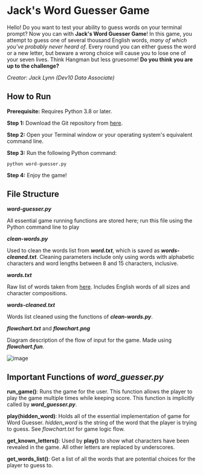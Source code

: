 # Jack's Word Guesser Game
Hello! Do you want to test your ability to guess words on your terminal prompt? Now you can with **Jack's Word Guesser Game**! In this game, you attempt to guess one of several thousand English words, *many of which you've probably never heard of*. Every round you can either guess the word or a new letter, but beware a wrong choice will cause you to lose one of your seven lives. Think Hangman but less gruesome! **Do you think you are up to the challenge?**

*Creator: Jack Lynn (Dev10 Data Associate)*

## How to Run

**Prerequisite:** Requires Python 3.8 or later.

**Step 1:** Download the Git repository from [here](https://github.com/jackrlynn3/word-guessing-game).

**Step 2:** Open your Terminal window or your operating system's equivalent command line.

**Step 3:** Run the following Python command:

    python word-guesser.py

**Step 4:** Enjoy the game!


## File Structure
***word-guesser.py***

All essential game running functions are stored here; run this file using the Python command line to play

***clean-words.py***

Used to clean the words list from ***word.txt***, which is saved as ***words-cleaned.txt***. Cleaning parameters include only using words with alphabetic characters and word lengths between 8 and 15 characters, inclusive.

***words.txt***

Raw list of words taken from [here](https://github.com/dwyl/english-words). Includes English words of all sizes and character compositions.

***words-cleaned.txt***

Words list cleaned using the functions of ***clean-words.py***.

***flowchart.txt*** and ***flowchart.png***

Diagram description of the flow of input for the game. Made using ***flowchart.fun***.

![image](https://user-images.githubusercontent.com/105175430/176504307-50578c21-d840-4ff1-9194-de78e5d3f7ae.png)

## Important Functions of *word_guesser.py*
**run_game()**: Runs the game for the user. This function allows the player to play the game multiple times while keeping score. This function is implicitly called by ***word_guesser.py***.

**play(hidden_word)**: Holds all of the essential implementation of game for Word Guesser. *hidden_word* is the string of the word that the player is trying to guess. See *flowchart.txt* for game logic flow.

**get_known_letters()**: Used by **play()** to show what characters have been revealed in the game. All other letters are replaced by underscores.

**get_words_list()**: Get a list of all the words that are potential choices for the player to guess to.

